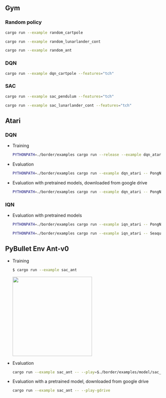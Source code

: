 ## Gym

### Random policy

```bash
cargo run --example random_cartpole
```

```bash
cargo run --example random_lunarlander_cont
```

```bash
cargo run --example random_ant
```

### DQN

```bash
cargo run --example dqn_cartpole --features="tch"
```

### SAC

```bash
cargo run --example sac_pendulum --features="tch"
```

```bash
cargo run --example sac_lunarlander_cont --features="tch"
```

## Atari

### DQN

* Training

  ```bash
  PYTHONPATH=./border/examples cargo run --release --example dqn_atari -- PongNoFrameskip-v4
  ```

* Evaluation

  ```bash
  PYTHONPATH=./border/examples cargo run --example dqn_atari -- PongNoFrameskip-v4 --play ./examples/model/dqn_PongNoFrameskip-v4
  ```

* Evaluation with pretrained models, downloaded from google drive

  ```bash
  PYTHONPATH=./border/examples cargo run --example dqn_atari -- PongNoFrameskip-v4 --play-gdrive
  ```

### IQN

* Evaluation with pretrained models

  ```bash
  PYTHONPATH=./border/examples cargo run --example iqn_atari -- PongNoFrameskip-v4 --play-gdrive
  ```

  ```bash
  PYTHONPATH=./border/examples cargo run --example iqn_atari -- SeaquestNoFrameskip-v4 --play-gdrive
  ```

## PyBullet Env Ant-v0

* Training

  ```bash
  $ cargo run --example sac_ant
  ```

  <img src="https://drive.google.com/uc?id=16TEKfby6twCP6PxYoSlBqzOPEwVk1o4Q" width="256">

* Evaluation

  ```bash
  cargo run --example sac_ant -- --play=$./border/examples/model/sac_ant
  ```

* Evaluation with a pretrained model, downloaded from google drive

  ```bash
  cargo run --example sac_ant -- --play-gdrive
  ```
